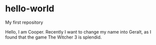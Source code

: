 # hello-world
My first repository

Hello, I am Cooper.
Recently I want to change my name into Geralt,
as I found that the game The Witcher 3 is splendid.
